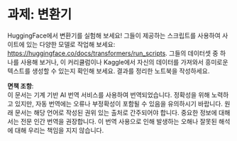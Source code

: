 # 과제: 변환기

HuggingFace에서 변환기를 실험해 보세요! 그들이 제공하는 스크립트를 사용하여 사이트에 있는 다양한 모델로 작업해 보세요: https://huggingface.co/docs/transformers/run_scripts. 그들의 데이터셋 중 하나를 사용해 보거나, 이 커리큘럼이나 Kaggle에서 자신의 데이터를 가져와서 흥미로운 텍스트를 생성할 수 있는지 확인해 보세요. 결과를 정리한 노트북을 작성하세요.

**면책 조항**:  
이 문서는 기계 기반 AI 번역 서비스를 사용하여 번역되었습니다. 정확성을 위해 노력하고 있지만, 자동 번역에는 오류나 부정확성이 포함될 수 있음을 유의하시기 바랍니다. 원래 문서는 해당 언어로 작성된 권위 있는 출처로 간주되어야 합니다. 중요한 정보에 대해서는 전문 인간 번역을 권장합니다. 이 번역 사용으로 인해 발생하는 오해나 잘못된 해석에 대해 우리는 책임을 지지 않습니다.